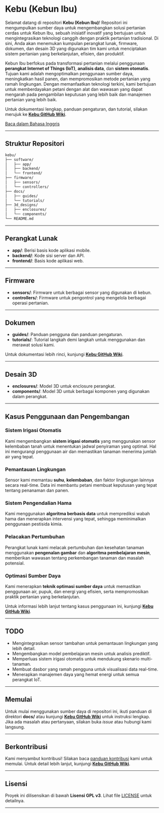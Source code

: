 # Kebu (Kebun Ibu)

Selamat datang di repositori **Kebu (Kebun Ibu)**! Repositori ini mengumpulkan sumber daya untuk mengembangkan solusi pertanian cerdas untuk Kebun Ibu, sebuah inisiatif inovatif yang bertujuan untuk mengintegrasikan teknologi canggih dengan praktik pertanian tradisional. Di sini, Anda akan menemukan kumpulan perangkat lunak, firmware, dokumen, dan desain 3D yang digunakan tim kami untuk menciptakan sistem pertanian yang berkelanjutan, efisien, dan produktif.

Kebun Ibu berfokus pada transformasi pertanian melalui penggunaan **perangkat Internet of Things (IoT)**, **analisis data**, dan **sistem otomatis**. Tujuan kami adalah mengoptimalkan penggunaan sumber daya, meningkatkan hasil panen, dan mempromosikan metode pertanian yang ramah lingkungan. Dengan memanfaatkan teknologi terkini, kami bertujuan untuk memberdayakan petani dengan alat dan wawasan yang dapat mengarah pada pengambilan keputusan yang lebih baik dan manajemen pertanian yang lebih baik.

Untuk dokumentasi lengkap, panduan pengaturan, dan tutorial, silakan merujuk ke **[Kebu GitHub Wiki](https://github.com/chetree/kebu/wiki)**.

[Baca dalam Bahasa Inggris](README.md)

---

## Struktur Repositori

<!-- TREEVIEW START -->
```bash
kebu/
├── software/
│   ├── app/
│   ├── backend/
│   └── frontend/
├── firmware/
│   ├── sensors/
│   └── controllers/
├── docs/
│   ├── guides/
│   └── tutorials/
├── 3d_designs/
│   ├── enclosures/
│   └── components/
└── README.md
```
<!-- TREEVIEW END -->

---

## Perangkat Lunak
- **app/**: Berisi basis kode aplikasi mobile.
- **backend/**: Kode sisi server dan API.
- **frontend/**: Basis kode aplikasi web.

---

## Firmware
- **sensors/**: Firmware untuk berbagai sensor yang digunakan di kebun.
- **controllers/**: Firmware untuk pengontrol yang mengelola berbagai operasi pertanian.

---

## Dokumen
- **guides/**: Panduan pengguna dan panduan pengaturan.
- **tutorials/**: Tutorial langkah demi langkah untuk menggunakan dan merawat solusi kami.

Untuk dokumentasi lebih rinci, kunjungi **[Kebu GitHub Wiki](https://github.com/chetree/kebu/wiki)**.

---

## Desain 3D
- **enclosures/**: Model 3D untuk enclosure perangkat.
- **components/**: Model 3D untuk berbagai komponen yang digunakan dalam perangkat.

---

## Kasus Penggunaan dan Pengembangan

### Sistem Irigasi Otomatis
Kami mengembangkan **sistem irigasi otomatis** yang menggunakan sensor kelembaban tanah untuk menentukan jadwal penyiraman yang optimal. Hal ini mengurangi penggunaan air dan memastikan tanaman menerima jumlah air yang tepat.

### Pemantauan Lingkungan
Sensor kami memantau **suhu**, **kelembaban**, dan faktor lingkungan lainnya secara real-time. Data ini membantu petani membuat keputusan yang tepat tentang penanaman dan panen.

### Sistem Pengendalian Hama
Kami menggunakan **algoritma berbasis data** untuk memprediksi wabah hama dan menerapkan intervensi yang tepat, sehingga meminimalkan penggunaan pestisida kimia.

### Pelacakan Pertumbuhan
Perangkat lunak kami melacak pertumbuhan dan kesehatan tanaman menggunakan **pengenalan gambar** dan **algoritma pembelajaran mesin**, memberikan wawasan tentang perkembangan tanaman dan masalah potensial.

### Optimasi Sumber Daya
Kami menerapkan **teknik optimasi sumber daya** untuk memastikan penggunaan air, pupuk, dan energi yang efisien, serta mempromosikan praktik pertanian yang berkelanjutan.

Untuk informasi lebih lanjut tentang kasus penggunaan ini, kunjungi **[Kebu GitHub Wiki](https://github.com/chetree/kebu/wiki)**.

---

## TODO
- Mengintegrasikan sensor tambahan untuk pemantauan lingkungan yang lebih detail.
- Mengembangkan model pembelajaran mesin untuk analisis prediktif.
- Memperluas sistem irigasi otomatis untuk mendukung skenario multi-tanaman.
- Membuat dasbor yang ramah pengguna untuk visualisasi data real-time.
- Menerapkan manajemen daya yang hemat energi untuk semua perangkat IoT.

---

## Memulai
Untuk mulai menggunakan sumber daya di repositori ini, ikuti panduan di direktori **docs/** atau kunjungi **[Kebu GitHub Wiki](https://github.com/username-anda/kebu/wiki)** untuk instruksi lengkap. Jika ada masalah atau pertanyaan, silakan buka _issue_ atau hubungi kami langsung.

---

## Berkontribusi
Kami menyambut kontribusi! Silakan baca [panduan kontribusi](CONTRIBUTING.md) kami untuk memulai. Untuk detail lebih lanjut, kunjungi **[Kebu GitHub Wiki](https://github.com/username-anda/kebu/wiki)**.

---

## Lisensi
Proyek ini dilisensikan di bawah **Lisensi GPL v3**. Lihat file [LICENSE](LICENSE) untuk detailnya.

---
